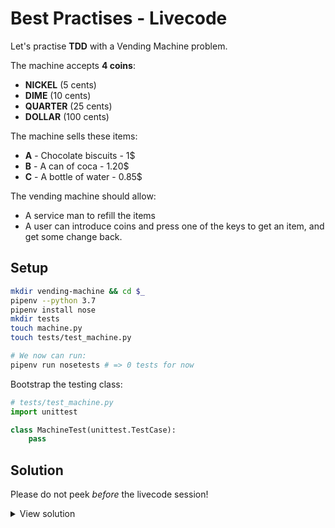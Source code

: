 # Best Practises - Livecode

Let's practise **TDD** with a Vending Machine problem.

The machine accepts **4 coins**:

- **NICKEL** (5 cents)
- **DIME** (10 cents)
- **QUARTER** (25 cents)
- **DOLLAR** (100 cents)

The machine sells these items:

- **A** - Chocolate biscuits - 1$
- **B** - A can of coca - 1.20$
- **C** - A bottle of water - 0.85$

The vending machine should allow:

- A service man to refill the items
- A user can introduce coins and press one of the keys to get an item, and get some change back.

## Setup

```bash
mkdir vending-machine && cd $_
pipenv --python 3.7
pipenv install nose
mkdir tests
touch machine.py
touch tests/test_machine.py

# We now can run:
pipenv run nosetests # => 0 tests for now
```

Bootstrap the testing class:

```python
# tests/test_machine.py
import unittest

class MachineTest(unittest.TestCase):
    pass
```

## Solution

Please do not peek _before_ the livecode session!

<details><summary>View solution</summary><p>

```python
# test/test_machine.py
import unittest
from machine import Machine, Rack, Coin

class MachineTest(unittest.TestCase):
    def test_can_refill_biscuits(self):
        racks = [ Rack("A", "", 100) ]
        machine = Machine(racks)
        machine.refill("A", 3)
        self.assertEqual(machine.racks["A"].quantity, 3)

    def test_user_can_by_item_a(self):
        racks = [ Rack("A", "", 100) ]
        machine = Machine(racks, 0)
        machine.refill("A", 1)
        machine.insert(Coin.DOLLAR)
        outcome = machine.press("A")
        self.assertTrue(outcome)
        self.assertEqual(machine.racks["A"].quantity, 0)
        self.assertEqual(machine.amount, 0)
        self.assertEqual(machine.coins[Coin.DOLLAR], 1)

    def test_user_get_its_change_back(self):
        racks = [ Rack("C", "", 85) ]
        machine = Machine(racks, 10) # Ten coins each
        machine.refill("C", 1)
        machine.insert(Coin.DOLLAR)
        outcome = machine.press("C")
        self.assertEqual(machine.coins[Coin.DIME], 9)
        self.assertEqual(machine.coins[Coin.NICKEL], 9)
```

```python
# machine.py
from enum import Enum

class Rack:
    def __init__(self, code, name, price):
        self.code = code
        self.name = name
        self.price = price
        self.quantity = 0

class Coin(Enum):
    NICKEL = 5
    DIME = 10
    QUARTER = 25
    DOLLAR = 100

class Machine:
    def __init__(self, racks, coin_count = 10):
        self.racks = dict((r.code, r) for r in racks)
        self.coins = dict((coin, coin_count) for coin in Coin)
        self.amount = 0

    def refill(self, code, quantity):
        self.racks[code].quantity += quantity

    def insert(self, coin):
        self.coins[coin] += 1
        self.amount += coin.value

    def press(self, code):
        rack = self.racks[code]
        if rack.quantity > 0:
            if self.amount >= rack.price:
                self.racks[code].quantity -= 1
                self.__give_change(self.amount - rack.price)
                self.amount -= rack.price
                return True
            else:
                # TODO: give feedback to user that more coins are needed!
                return False
        else:
            # TODO: give feedback to user that this product is sold out!
            return False

    def __give_change(self, change):
        if change == 0:
            return
        else:
            for coin in reversed(Coin):
                count = change // coin.value
                change = change % coin.value
                self.coins[coin] -= count
```

</p></details>
